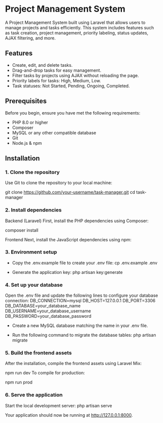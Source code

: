 # Project Management System

A Project Management System built using Laravel that allows users to manage projects and tasks efficiently. This system includes features such as task creation, project management, priority labeling, status updates, AJAX filtering, and more.

## Features
- Create, edit, and delete tasks.
- Drag-and-drop tasks for easy management.
- Filter tasks by projects using AJAX without reloading the page.
- Priority labels for tasks: High, Medium, Low.
- Task statuses: Not Started, Pending, Ongoing, Completed.

## Prerequisites

Before you begin, ensure you have met the following requirements:
- PHP 8.0 or higher
- Composer
- MySQL or any other compatible database
- Git
- Node.js & npm

## Installation

### 1. Clone the repository

Use Git to clone the repository to your local machine:


git clone https://github.com/your-username/task-manager.git
cd task-manager

### 2. Install dependencies
Backend (Laravel)
First, install the PHP dependencies using Composer:

composer install

Frontend
Next, install the JavaScript dependencies using npm:

### 3. Environment setup
- Copy the .env.example file to create your .env file:
cp .env.example .env

- Generate the application key:
php artisan key:generate

### 4. Set up your database
Open the .env file and update the following lines to configure your database connection:
DB_CONNECTION=mysql
DB_HOST=127.0.0.1
DB_PORT=3306
DB_DATABASE=your_database_name
DB_USERNAME=your_database_username
DB_PASSWORD=your_database_password

- Create a new MySQL database matching the name in your .env file.

- Run the following command to migrate the database tables:
php artisan migrate

### 5. Build the frontend assets
After the installation, compile the frontend assets using Laravel Mix:

npm run dev
To compile for production:

npm run prod
### 6. Serve the application
Start the local development server:
php artisan serve

Your application should now be running at http://127.0.0.1:8000.
